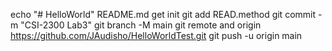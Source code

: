 echo "# HelloWorld" README.md
get init
git add READ.method
git commit -m "CSI-2300 Lab3"
git branch -M main
git remote and origin https://github.com/JAudisho/HelloWorldTest.git
git push -u origin main

